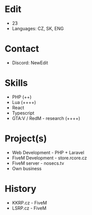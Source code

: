 # Edit

* 23
* Languages: CZ, SK, ENG

# Contact

* Discord: NewEdit

# Skills

* PHP (++)
* Lua (++++)
* React
* Typescript
* GTA:V / RedM - research (++++)

# Project(s)

* Web Development - PHP + Laravel
* FiveM Development - store.rcore.cz
* FiveM server - nosecs.tv
* Own business

# History

* KKRP.cz - FiveM
* LSRP.cz - FiveM
